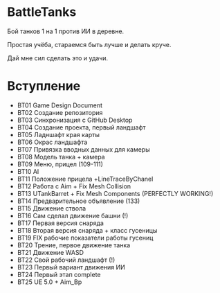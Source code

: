 # BattleTanks
Бой танков 1 на 1 против ИИ в деревне.

Простая учёба, стараемся быть лучше и делать круче.

Дай мне сил сделать это и удачи.

# Вступление
* BT01 Game Design Document
* BT02 Создание репозитория
* BT03 Синхронизация с GitHub Desktop
* BT04 Создание проекта, первый ландшафт
* BT05 Ладншафт края карты
* BT06 Окрас ландшафта
* BT07 Привязка вводных данных для камеры
* BT08 Модель танка + камера
* BT09 Меню, прицел (109-111)
* BT10 AI
* BT11 Положение прицела +LineTraceByChanel 
* BT12 Работа с Aim + Fix Mesh Collision
* BT13 UTankBarret + Fix Mesh Components (PERFECTLY WORKING!)
* BT14 Предварительное объявление (133)
* BT15 Движение ствола
* BT16 Сам сделал движение башни (!)
* BT17 Первая версия снаряда
* BT18 Вторая версия снаряда + класс гусеницы
* BT19 FIX рабочие показатели работы гусениц
* BT20 Трение, первое движение танка
* BT21 Движение WASD 
* BT22 Свой рабочий ландшафт (!)
* BT23 Первый вариант движения ИИ
* BT24 Первый этап complete
* BT25 UE 5.0 + Aim_Bp